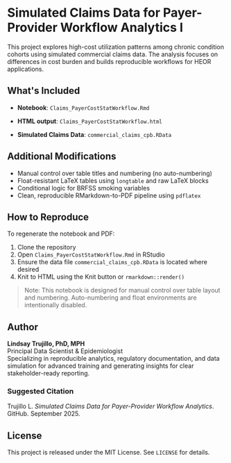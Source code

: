 # Simulated Claims Data for Payer-Provider Workflow Analytics I

This project explores high-cost utilization patterns among chronic condition 
cohorts using simulated commercial claims data. The analysis focuses on 
differences in cost burden and builds reproducible workflows for HEOR 
applications.

## What's Included

- **Notebook**: `Claims_PayerCostStatWorkflow.Rmd`  

- **HTML output**: `Claims_PayerCostStatWorkflow.html`  

- **Simulated Claims Data**: `commercial_claims_cpb.RData`  
  

## Additional Modifications

- Manual control over table titles and numbering (no auto-numbering)
- Float-resistant LaTeX tables using `longtable` and raw LaTeX blocks
- Conditional logic for BRFSS smoking variables
- Clean, reproducible RMarkdown-to-PDF pipeline using `pdflatex`

## How to Reproduce

To regenerate the notebook and PDF:

1. Clone the repository
2. Open `Claims_PayerCostStatWorkflow.Rmd` in RStudio
3. Ensure the data file `commercial_claims_cpb.RData` is located where desired   
4. Knit to HTML using the Knit button or `rmarkdown::render()`

> Note: This notebook is designed for manual control over table layout and numbering. Auto-numbering and float environments are intentionally disabled.

## Author

**Lindsay Trujillo, PhD, MPH**  
Principal Data Scientist & Epidemiologist  
Specializing in reproducible analytics, regulatory documentation, and 
data simulation for advanced training and generating insights for 
clear stakeholder-ready reporting.

### Suggested Citation

Trujillo L. *Simulated Claims Data for Payer-Provider Workflow Analytics*. GitHub. September 2025.

## License

This project is released under the MIT License. See `LICENSE` for details.
